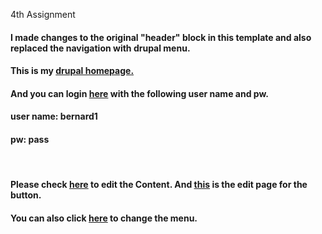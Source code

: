 4th Assignment

<h4>I made changes to the original "header" block in this template and also replaced the navigation with drupal menu. </h4>
<h4> This is my <a href="http://dev-gugugua.pantheonsite.io">drupal homepage. </a></h4>
<h4>And you can login <a href="http://dev-gugugua.pantheonsite.io">here</a> with the following <strong>user name and pw</strong>.</h4>
<h4>user name: bernard1</h4>
<h4>pw: pass</h4>

<br/>
<h4>Please check <a href="http://dev-gugugua.pantheonsite.io/node/44/edit?destination=admin/content">here</a> to edit the Content. And <a href="http://dev-gugugua.pantheonsite.io/admin/structure/views/view/demo/edit">this</a> is the edit page for the button.</h4>
<h4>You can also click <a href="http://dev-gugugua.pantheonsite.io/admin/structure/menu/manage/main-menu">here</a> to change the menu.</h4>

